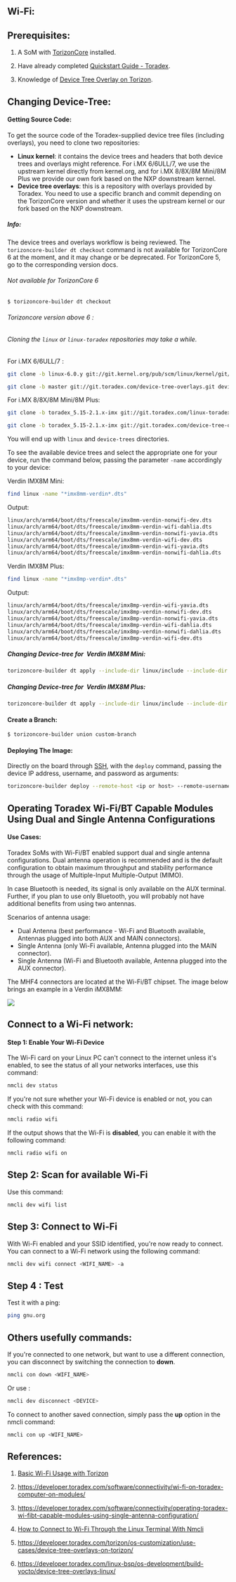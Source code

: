 ## Wi-Fi:

## Prerequisites:

1. A SoM with [TorizonCore](https://developer.toradex.com/torizon) installed.

2. Have already completed [Quickstart Guide - Toradex](https://developer-archives.toradex.com/getting-started).

3. Knowledge of [Device Tree Overlay on Torizon](https://developer.toradex.com/torizon/os-customization/use-cases/device-tree-overlays-on-torizon).

## Changing Device-Tree:

#### Getting Source Code:

To get the source code of the Toradex-supplied device tree files (including overlays), you need to clone two repositories:

- **Linux kernel**:
   it contains the device trees and headers that both device trees and 
  overlays might reference. For i.MX 6/6ULL/7, we use the upstream kernel 
  directly from kernel.org, and for i.MX 8/8X/8M Mini/8M Plus we provide 
  our own fork based on the NXP downstream kernel.
- **Device tree overlays**:
   this is a repository with overlays provided by Toradex. You need to use
   a specific branch and commit depending on the TorizonCore version and 
  whether it uses the upstream kernel or our fork based on the NXP 
  downstream.

##### Info:

The device trees and overlays workflow is being reviewed. The `torizoncore-builder dt checkout` command is not available for TorizonCore 6 at the moment, and it may 
change or be deprecated. For TorizonCore 5, go to the corresponding 
version docs.

###### Not available for TorizonCore 6

```bash
$ torizoncore-builder dt checkout 
```

###### Torizoncore version above 6 :

###### Cloning the `linux` or `linux-toradex` repositories may take a while.

For i.MX 6/6ULL/7 :

```bash
git clone -b linux-6.0.y git://git.kernel.org/pub/scm/linux/kernel/git/stable/linux.git
```

```bash
git clone -b master git://git.toradex.com/device-tree-overlays.git device-trees
```

For i.MX 8/8X/8M Mini/8M Plus:

```bash
git clone -b toradex_5.15-2.1.x-imx git://git.toradex.com/linux-toradex.git linux
```

```bash
git clone -b toradex_5.15-2.1.x-imx git://git.toradex.com/device-tree-overlays.git device-trees
```

You will end up with `linux` and `device-trees` directories.

To see the available device trees and select the appropriate one for your device, run the command below, passing the parameter `-name` accordingly to your device: 

Verdin IMX8M Mini: 

```bash
find linux -name "*imx8mm-verdin*.dts"
```

Output: 

```bash
linux/arch/arm64/boot/dts/freescale/imx8mm-verdin-nonwifi-dev.dts
linux/arch/arm64/boot/dts/freescale/imx8mm-verdin-wifi-dahlia.dts
linux/arch/arm64/boot/dts/freescale/imx8mm-verdin-nonwifi-yavia.dts
linux/arch/arm64/boot/dts/freescale/imx8mm-verdin-wifi-dev.dts
linux/arch/arm64/boot/dts/freescale/imx8mm-verdin-wifi-yavia.dts
linux/arch/arm64/boot/dts/freescale/imx8mm-verdin-nonwifi-dahlia.dts
```

Verdin IMX8M Plus:

```bash
find linux -name "*imx8mp-verdin*.dts"
```

Output:

```bash
linux/arch/arm64/boot/dts/freescale/imx8mp-verdin-wifi-yavia.dts
linux/arch/arm64/boot/dts/freescale/imx8mp-verdin-nonwifi-dev.dts
linux/arch/arm64/boot/dts/freescale/imx8mp-verdin-nonwifi-yavia.dts
linux/arch/arm64/boot/dts/freescale/imx8mp-verdin-wifi-dahlia.dts
linux/arch/arm64/boot/dts/freescale/imx8mp-verdin-nonwifi-dahlia.dts
linux/arch/arm64/boot/dts/freescale/imx8mp-verdin-wifi-dev.dts
```

##### Changing Device-tree for  Verdin IMX8M Mini:

```bash
torizoncore-builder dt apply --include-dir linux/include --include-dir linux/arch/arm64/boot/dts/freescale/ linux/arch/arm64/boot/dts/freescale/imx8mm-verdin-wifi-dahlia.dts
```

##### Changing Device-tree for  Verdin IMX8M Plus:

```bash
torizoncore-builder dt apply --include-dir linux/include --include-dir linux/arch/arm64/boot/dts/freescale/ linux/arch/arm64/boot/dts/freescale/imx8mp-verdin-wifi-dahlia.dts
```

#### Create a Branch:

```bash
$ torizoncore-builder union custom-branch
```

#### Deploying The Image:

Directly on the board through [SSH](https://developer.toradex.com/software/development-resources/ssh), with the `deploy` command, passing the device IP address, username, and password as arguments:

```bash
torizoncore-builder deploy --remote-host <ip or host> --remote-username torizon --remote-password torizon --reboot custom-branch
```

## Operating Toradex Wi-Fi/BT Capable Modules Using Dual and Single Antenna Configurations

#### Use Cases:

Toradex SoMs with Wi-Fi/BT enabled support dual and single antenna  configurations. Dual antenna operation is recommended and is the default configuration to obtain maximum throughput and stability performance through the usage of Multiple-Input Multiple-Output (MIMO).

In case Bluetooth is needed, its signal is only available on the AUX terminal. Further, if you plan to use only Bluetooth, you will probably not have additional benefits from using two antennas.

Scenarios of antenna usage:

- Dual Antenna (best performance - Wi-Fi and Bluetooth available, Antennas plugged into both AUX and MAIN connectors).
- Single Antenna (only Wi-Fi available, Antenna plugged into the MAIN connector).
- Single Antenna (Wi-Fi and Bluetooth available, Antenna plugged into the AUX connector).

The MHF4 connectors are located at the Wi-Fi/BT chipset. The image below brings an example in a Verdin iMX8MM:

![](Images/AntennaLocation.png)

## Connect to a Wi-Fi network:

#### Step 1: Enable Your Wi-Fi Device

The Wi-Fi card on your Linux PC can't connect to the internet unless it's enabled, to see the status of all your networks interfaces, use this command: 

```bash
nmcli dev status
```

If you're not sure whether your Wi-Fi device is enabled or not, you can check with this command:

```bash
nmcli radio wifi
```

If the output shows that the Wi-Fi is **disabled**, you can enable it with the following command:

```bash
nmcli radio wifi on
```

## Step 2: Scan for available Wi-Fi

Use this command: 

```bash
nmcli dev wifi list
```

## Step 3: Connect to Wi-Fi

With Wi-Fi enabled and your SSID identified, you're now ready to connect. You can connect to a Wi-Fi network using the following command: 

```bash
nmcli dev wifi connect <WIFI_NAME> -a
```

## Step 4 : Test

Test it with a ping:

```bash
ping gnu.org
```

## Others usefully commands:

If you're connected to one network, but want to use a different connection, you can disconnect by switching the connection to **down**.

```bash
nmcli con down <WIFI_NAME>
```

Or use :

```bash
nmcli dev disconnect <DEVICE>
```

To connect to another saved connection, simply pass the **up** option in the nmcli command:

```bash
nmcli con up <WIFI_NAME>
```

## References:

1. [Basic Wi-Fi Usage with Torizon](https://developer-archives.toradex.com/getting-started/module-1-unboxing-and-bring-up/basic-wi-fi-usage-with-torizon)

2. https://developer.toradex.com/software/connectivity/wi-fi-on-toradex-computer-on-modules/

3. https://developer.toradex.com/software/connectivity/operating-toradex-wi-fibt-capable-modules-using-single-antenna-configuration/

4. [How to Connect to Wi-Fi Through the Linux Terminal With Nmcli](https://www.makeuseof.com/connect-to-wifi-with-nmcli/)

5. https://developer.toradex.com/torizon/os-customization/use-cases/device-tree-overlays-on-torizon/

6. https://developer.toradex.com/linux-bsp/os-development/build-yocto/device-tree-overlays-linux/
